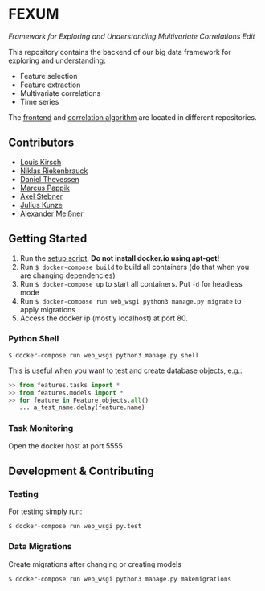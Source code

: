 # FEXUM
_Framework for Exploring and Understanding Multivariate Correlations Edit_

This repository contains the backend of our big data framework for exploring and understanding:
- Feature selection
- Feature extraction
- Multivariate correlations
- Time series

The [frontend](https://github.com/KDD-OpenSource/fexum-frontend) and
[correlation algorithm](https://github.com/KDD-OpenSource/fexum-hics)
are located in different repositories.

## Contributors
* [Louis Kirsch](https://github.com/timediv)
* [Niklas Riekenbrauck](https://github.com/nikriek)
* [Daniel Thevessen](https://github.com/danthe96)
* [Marcus Pappik](https://github.com/marcuspappik)
* [Axel Stebner](https://github.com/xasetl)
* [Julius Kunze](https://github.com/JuliusKunze)
* [Alexander Meißner](https://github.com/Lichtso)

## Getting Started
1. Run the [setup script](deployment/ubuntu-setup.sh). **Do not install docker.io using apt-get!**
2. Run `$ docker-compose build` to build all containers (do that when you are changing dependencies)
3. Run `$ docker-compose up` to start all containers. Put `-d` for headless mode
4. Run `$ docker-compose run web_wsgi python3 manage.py migrate` to apply migrations
5. Access the docker ip (mostly localhost) at port 80.

### Python Shell
```shell
$ docker-compose run web_wsgi python3 manage.py shell
```
This is useful when you want to test and create database objects, e.g.:
```python
>> from features.tasks import *
>> from features.models import *
>> for feature in Feature.objects.all() 
   ... a_test_name.delay(feature.name)
```

### Task Monitoring
Open the docker host at port 5555

## Development & Contributing

### Testing
For testing simply run:
```shell
$ docker-compose run web_wsgi py.test
```

### Data Migrations
Create migrations after changing or creating models
```shell
$ docker-compose run web_wsgi python3 manage.py makemigrations
```
